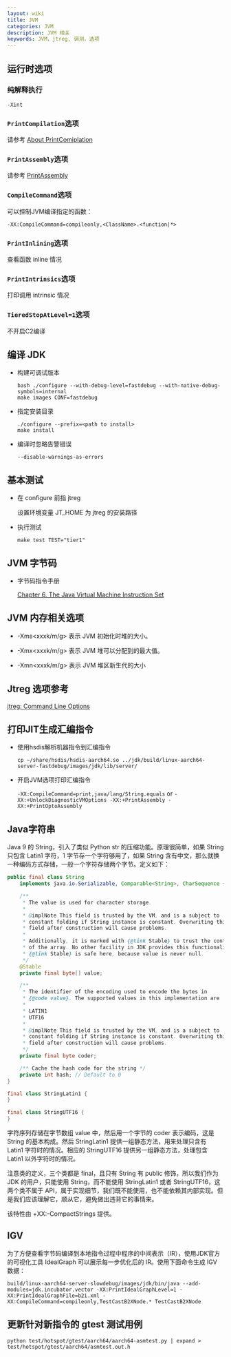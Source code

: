 ```yaml
---
layout: wiki
title: JVM
categories: JVM
description: JVM 相关
keywords: JVM，jtreg, 调测，选项
---
```


## 运行时选项

### 纯解释执行

```
-Xint
```

### `PrintCompilation`选项

请参考 [About PrintComiplation](https://link.zhihu.com/?target=https%3A//gist.github.com/rednaxelafx/1165804%23file-notes-md)

### `PrintAssembly`选项

请参考 [PrintAssembly](https://wiki.openjdk.java.net/display/HotSpot/PrintAssembly)

### `CompileCommand`选项

可以控制JVM编译指定的函数：
```
-XX:CompileCommand=compileonly,<ClassName>.<function|*>
```

### `PrintInlining`选项

查看函数 inline 情况

### `PrintIntrinsics`选项

打印调用 intrinsic 情况

### `TieredStopAtLevel=1`选项

不开启C2编译

## 编译 JDK

- 构建可调试版本

  ```shell
  bash ./configure --with-debug-level=fastdebug --with-native-debug-symbols=internal
  make images CONF=fastdebug
  ```

- 指定安装目录

  ```shell
  ./configure --prefix=<path to install>
  make install
  ```

- 编译时忽略告警错误

  `--disable-warnings-as-errors`

## 基本测试

- 在 configure 前指 jtreg

  设置环境变量 JT_HOME 为 jtreg 的安装路径

- 执行测试

  ```shell
  make test TEST="tier1"
  ```

## JVM 字节码

- 字节码指令手册

  [Chapter 6. The Java Virtual Machine Instruction Set](https://docs.oracle.com/javase/specs/jvms/se8/html/jvms-6.html)

## JVM 内存相关选项

- -Xms<xxxk/m/g>
  表示 JVM 初始化时堆的大小。

- -Xmx<xxxk/m/g>
  表示 JVM 堆可以分配到的最大值。

- -Xmn<xxxk/m/g>
  表示 JVM 堆区新生代的大小

## Jtreg 选项参考

[jtreg: Command Line Options](http://openjdk.java.net/jtreg/command-help.html)

## 打印JIT生成汇编指令

- 使用hsdis解析机器指令到汇编指令

  `cp ~/share/hsdis/hsdis-aarch64.so ../jdk/build/linux-aarch64-server-fastdebug/images/jdk/lib/server/`
  
- 开启JVM选项打印汇编指令

  `-XX:CompileCommand=print,java/lang/String.equals` or `-XX:+UnlockDiagnosticVMOptions -XX:+PrintAssembly -XX:+PrintOptoAssembly`
  
## Java字符串

Java 9 的 String，引入了类似 Python str 的压缩功能。原理很简单，如果 String 只包含 Latin1 字符，1 字节存一个字符够用了，如果 String 含有中文，那么就换一种编码方式存储，一般一个字符存储两个字节。定义如下：

```java
public final class String
    implements java.io.Serializable, Comparable<String>, CharSequence {

    /**
     * The value is used for character storage.
     *
     * @implNote This field is trusted by the VM, and is a subject to
     * constant folding if String instance is constant. Overwriting this
     * field after construction will cause problems.
     *
     * Additionally, it is marked with {@link Stable} to trust the contents
     * of the array. No other facility in JDK provides this functionality (yet).
     * {@link Stable} is safe here, because value is never null.
     */
    @Stable
    private final byte[] value;

    /**
     * The identifier of the encoding used to encode the bytes in
     * {@code value}. The supported values in this implementation are
     *
     * LATIN1
     * UTF16
     *
     * @implNote This field is trusted by the VM, and is a subject to
     * constant folding if String instance is constant. Overwriting this
     * field after construction will cause problems.
     */
    private final byte coder;

    /** Cache the hash code for the string */
    private int hash; // Default to 0
}

final class StringLatin1 {
}

final class StringUTF16 {
}
```

字符序列存储在字节数组 value 中，然后用一个字节的 coder 表示编码，这是 String 的基本构成。然后 StringLatin1 提供一组静态方法，用来处理只含有 Latin1 字符时的情况。相应的 StringUTF16 提供另一组静态方法，处理包含 Latin1 以外字符时的情况。

注意类的定义，三个类都是 final，且只有 String 有 public 修饰，所以我们作为 JDK 的用户，只能使用 String，而不能使用 StringLatin1 或者 StringUTF16，这两个类不属于 API，属于实现细节，我们既不能使用，也不能依赖其内部实现。但是我们应该理解它，顺从它，避免做出违背它的事情来。

该特性由 +XX:-CompactStrings 提供。

## IGV

为了方便查看字节码编译到本地指令过程中程序的中间表示（IR），使用JDK官方的可视化工具 IdealGraph 可以展示每一步优化后的 IR。使用下面命令生成 IGV 数据：

`build/linux-aarch64-server-slowdebug/images/jdk/bin/java --add-modules=jdk.incubator.vector -XX:PrintIdealGraphLevel=1 -XX:PrintIdealGraphFile=b2i.xml -XX:CompileCommand=compileonly,TestCastB2XNode.* TestCastB2XNode`

## 更新针对新指令的 gtest 测试用例

`python test/hotspot/gtest/aarch64/aarch64-asmtest.py | expand > test/hotspot/gtest/aarch64/asmtest.out.h`
